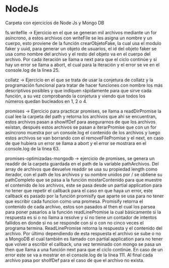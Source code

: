 # NodeJs
Carpeta con ejercicios de Node Js y Mongo DB

fs.writefile -> Ejercicio en el que se generan mil archivos mediante un for asíncrono, a estos archivos con writeFile se les asigna un nombre y un cuerpo, esto proviene de la función crearObjetoFake, la cual usa el modulo faker y uuid, para generar un objeto de usuarios, el id del objeto faker se usa como nombre del archivo y el resto del objeto va en el cuerpo del archivo. Por cada iteración se llama a next para que el ciclo continúe y si hay un error se llama a abort, el cual para la iteración y el error se ve en el console.log de la línea 25.

collatz -> Ejercicio en el que se trata de usar la conjetura de collatz y la programación funcional para tratar de hacer funciones con nombre los más descriptivos posibles y que indiquen rápidamente para que sirve cada función, a su vez comprobando la conjetura y viendo que todos los números quedan bucleados en 1, 2 o 4.

promises -> Ejercicio para practicar promises, se llama a readDirPromise la cual lee la carpeta del path y retorna los archivos que ahí se encuentran, estos archivos pasan a showIfDef para asegurarnos de que los archivos existan, después estos archivos se pasan a iterarPromise que con un for asíncrono muestra por un console.log el contenido de los archivos y luego estos archivos se van borrando con el removeFilePromise y el next, en caso de que hubiera un error se llama a abort y el error se mostrara en el console.log de la línea 63.

promises-optimizadas-mongodb -> ejercicio de promises, se genera un readdir de la carpeta guardada en el path de la variable pathArchivos. Del array de archivos que devuelve readdir se usa su propiedad length como iterador, con el path de los archivos y su nombre unidos por / se obtiene su pathCompleto que se pasa a la función mostarContenido para que muestre el contenido de los archivos, este se pasa desde un partial application para no tener que repetir el callback para el caso en que haya un error, este callback es pasado por la función promisify que aparte se usa para no tener que escribir cada funcion como una promesa.
Promisify retorna el contenido de cada archivo, estos son pasados al then el cual los parsea para poner pasarlos a la función readLinePromise la cual básicamente si la respuesta es si o no llama a resolve y si no tiene un contador de intentos fallidos en donde si no se responde con si o con no cinco veces el programa termina.
ReadLinePromise retorna la respuesta y el contenido del archivo. Por último dependiendo de esta respuesta el archivo se sube o no a MongoDB el cual también es llamado con partial application para no tener que volver a escribir el callback, una vez terminado con mongo se pasa un then que llama a una función next para que el ciclo continúe.
En caso de un error este se va a mostrar en el console.log de la línea 111. Al final cada archivo pasa por shoIfDef para el caso de que el archivo no exista.
